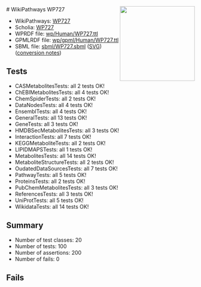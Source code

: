 <img style="float: right; width: 200px" src="../logo.png" />
# WikiPathways WP727

* WikiPathways: [WP727](https://identifiers.org/wikipathways:WP727)
* Scholia: [WP727](https://scholia.toolforge.org/wikipathways/WP727)
* WPRDF file: [wp/Human/WP727.ttl](../wp/Human/WP727.ttl)
* GPMLRDF file: [wp/gpml/Human/WP727.ttl](../wp/gpml/Human/WP727.ttl)
* SBML file: [sbml/WP727.sbml](../sbml/WP727.sbml) ([SVG](../sbml/WP727.svg)) ([conversion notes](../sbml/WP727.txt))

## Tests
* CASMetabolitesTests: all 2 tests OK!
* ChEBIMetabolitesTests: all 4 tests OK!
* ChemSpiderTests: all 2 tests OK!
* DataNodesTests: all 4 tests OK!
* EnsemblTests: all 4 tests OK!
* GeneralTests: all 13 tests OK!
* GeneTests: all 3 tests OK!
* HMDBSecMetabolitesTests: all 3 tests OK!
* InteractionTests: all 7 tests OK!
* KEGGMetaboliteTests: all 2 tests OK!
* LIPIDMAPSTests: all 1 tests OK!
* MetabolitesTests: all 14 tests OK!
* MetaboliteStructureTests: all 2 tests OK!
* OudatedDataSourcesTests: all 7 tests OK!
* PathwayTests: all 5 tests OK!
* ProteinsTests: all 2 tests OK!
* PubChemMetabolitesTests: all 3 tests OK!
* ReferencesTests: all 3 tests OK!
* UniProtTests: all 5 tests OK!
* WikidataTests: all 14 tests OK!


## Summary

* Number of test classes: 20
* Number of tests: 100
* Number of assertions: 200
* Number of fails: 0

## Fails

